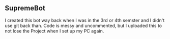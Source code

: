 ## SupremeBot
I created this bot way back when I was in the 3rd or 4th semster and I didn't use git back than.
Code is messy and uncommented, but I uploaded this to not lose the Project when I set up my PC again.
